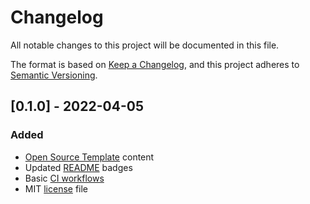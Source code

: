 # Changelog

All notable changes to this project will be documented in this file.

The format is based on [Keep a Changelog](https://keepachangelog.com/en/1.0.0/),
and this project adheres to [Semantic Versioning](https://semver.org/spec/v2.0.0.html).

## [0.1.0] - 2022-04-05

### Added

- [Open Source Template](https://github.com/wayfair-incubator/oss-template) content
- Updated [README](README.md) badges
- Basic [CI workflows](.github/workflows)
- MIT [license](LICENSE) file

